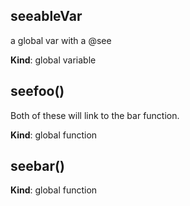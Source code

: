 <a name="seeableVar"></a>
## seeableVar
a global var with a @see

**Kind**: global variable


<a name="seefoo"></a>
## seefoo()
Both of these will link to the bar function.

**Kind**: global function


<a name="seebar"></a>
## seebar()
**Kind**: global function


